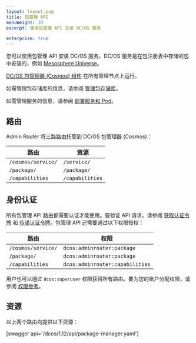 ```yaml
---
layout: layout.pug
title: 包管理 API
menuWeight: 10
excerpt: 使用包管理 API 安装 DC/OS 服务

enterprise: true
---
```


您可以使用包管理 API 安装 DC/OS 服务。DC/OS 服务是在包注册表中存储的包中安装的，例如 [Mesosphere Universe](/dcos/cn/1.12/overview/concepts/#mesosphere-universe)。

[DC/OS 包管理器 (Cosmos) 组件](/dcos/cn/1.12/overview/architecture/components/#dcos-package-manager) 在所有管理节点上运行。

如需管理包存储库的信息，请参阅 [管理包存储库](/dcos/cn/1.12/administering-clusters/repo/)。

如需管理服务的信息，请参阅 [部署服务和 Pod](/dcos/cn/1.12/deploying-services/)。


## 路由
Admin Router 将三路路由托管到 DC/OS 包管理器 (Cosmos)：

| 路由 | 资源 |
|-------|----------|
| `/cosmos/service/` | `/service/` |
| `/package/` | `/package/` |
| `/capabilities` | `/capabilities` |


## 身份认证

所有包管理 API 路由都需要认证才能使用。要验证 API 请求，请参阅 [获取认证令牌](/dcos/cn/1.12/security/ent/iam-api/#obtaining-an-authentication-token) 和 [传递认证令牌](/dcos/cn/1.12/security/ent/iam-api/#passing-an-authentication-token)。包管理 API 还需要通过以下权限授权：

| 路由 | 权限 |
|-------|----------|
| `/cosmos/service/` | `dcos:adminrouter:package` |
| `/package/` | `dcos:adminrouter:package` |
| `/capabilities` | `dcos:adminrouter:capabilities` |

用户也可以通过 `dcos:superuser` 权限获得所有路由。要为您的账户分配权限，请参阅 [权限参考](/dcos/cn/1.12/security/ent/perms-reference/)。


## 资源

以上两个路由均提供以下资源：

[swagger api='/dcos/1.12/api/package-manager.yaml']
